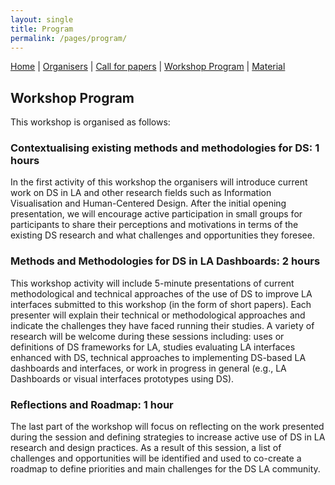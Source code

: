 ```yaml
---
layout: single
title: Program
permalink: /pages/program/
---
```


[Home]({{site.baseurl}}/index) | [Organisers]({{site.baseurl}}/pages/about) | [Call for papers]({{site.baseurl}}/pages/call) | [Workshop Program]({{site.baseurl}}/pages/program) | [Material]({{site.baseurl}}/pages/material)

## Workshop Program

This workshop is organised as follows:

### Contextualising existing methods and methodologies for DS: 1 hours

In the first activity of this workshop the organisers will introduce current work on DS in LA and 
other research fields such as Information Visualisation and Human-Centered Design. After the 
initial opening presentation, we will encourage active participation in small groups for 
participants to share their perceptions and motivations in terms of the existing DS research and 
what challenges and opportunities they foresee. 


### Methods and Methodologies for DS in LA Dashboards: 2 hours 

This workshop activity will include 5-minute presentations of current methodological and technical 
approaches of the use of DS to improve LA interfaces submitted to this workshop (in the form of 
short papers). Each presenter will explain their technical or methodological approaches and 
indicate the challenges they have faced running their studies. A variety of research will be 
welcome during these sessions including: uses or definitions of DS frameworks for LA, studies 
evaluating LA interfaces enhanced with DS, technical approaches to implementing DS-based LA 
dashboards and interfaces, or work in progress in general (e.g., LA Dashboards or visual interfaces 
prototypes using DS).

### Reflections and Roadmap: 1 hour

The last part of the workshop will focus on reflecting on the work presented during the session and 
defining strategies to increase active use of DS in LA research and design practices. As a result 
of this session, a list of challenges and opportunities will be identified and used to co-create a 
roadmap to define priorities and main challenges for the DS LA community.



